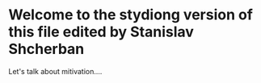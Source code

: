 # Welcome to the stydiong version of this file edited by Stanislav Shcherban

Let's talk about mitivation....

